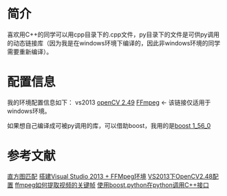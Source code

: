 # 简介

喜欢用C++的同学可以用cpp目录下的.cpp文件，py目录下的文件是可供py调用的动态链接库（因为我是在windows环境下编译的，因此非windows环境的同学需要重新编译）。

# 配置信息
我的环境配置信息如下：
vs2013
[openCV 2.49](http://opencv.org/downloads.html)
[FFmpeg](http://ffmpeg.zeranoe.com/builds/) <- 该链接仅适用于windows环境。

如果想自己编译成可被py调用的库，可以借助boost，我用的是[boost 1_56_0](http://www.boost.org/)

# 参考文献

[直方图匹配](http://blog.csdn.net/xiaowei_cqu/article/details/7606607)
[搭建Visual Studio 2013 + FFMpeg环境](http://www.cnblogs.com/myffx/p/3453488.html)
[VS2013下OpenCV2.48配置](http://blog.csdn.net/gameloong/article/details/18242823)
[ffmpeg如何提取视频的关键帧](http://ask.5lulu.com/question/e3n6g5nn9g89c8.html)
[使用boost.python在python调用C++接口](http://blog.csdn.net/lzl001/article/details/20120451)
